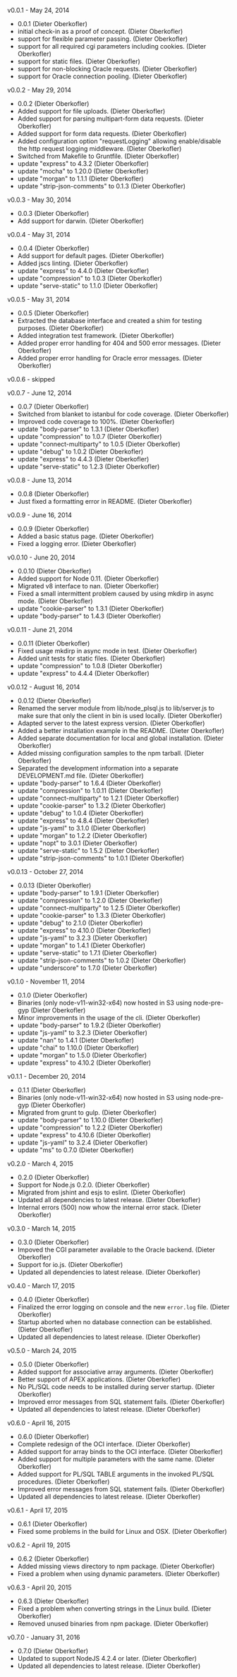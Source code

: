 v0.0.1 - May 24, 2014
* 0.0.1 (Dieter Oberkofler)
* initial check-in as a proof of concept. (Dieter Oberkofler)
* support for flexible parameter passing. (Dieter Oberkofler)
* support for all required cgi parameters including cookies. (Dieter Oberkofler)
* support for static files. (Dieter Oberkofler)
* support for non-blocking Oracle requests. (Dieter Oberkofler)
* support for Oracle connection pooling. (Dieter Oberkofler)

v0.0.2 - May 29, 2014
* 0.0.2 (Dieter Oberkofler)
* Added support for file uploads. (Dieter Oberkofler)
* Added support for parsing multipart-form data requests. (Dieter Oberkofler)
* Added support for form data requests. (Dieter Oberkofler)
* Added configuration option "requestLogging" allowing enable/disable the http request logging middleware. (Dieter Oberkofler)
* Switched from Makefile to Gruntfile. (Dieter Oberkofler)
* update "express" to 4.3.2 (Dieter Oberkofler)
* update "mocha" to 1.20.0 (Dieter Oberkofler)
* update "morgan" to 1.1.1 (Dieter Oberkofler)
* update "strip-json-comments" to 0.1.3 (Dieter Oberkofler)

v0.0.3 - May 30, 2014
* 0.0.3 (Dieter Oberkofler)
* Add support for darwin. (Dieter Oberkofler)

v0.0.4 - May 31, 2014
* 0.0.4 (Dieter Oberkofler)
* Add support for default pages. (Dieter Oberkofler)
* Added jscs linting. (Dieter Oberkofler)
* update "express" to 4.4.0 (Dieter Oberkofler)
* update "compression" to 1.0.3 (Dieter Oberkofler)
* update "serve-static" to 1.1.0 (Dieter Oberkofler)

v0.0.5 - May 31, 2014
* 0.0.5 (Dieter Oberkofler)
* Extracted the database interface and created a shim for testing purposes. (Dieter Oberkofler)
* Added integration test framework. (Dieter Oberkofler)
* Added proper error handling for 404 and 500 error messages. (Dieter Oberkofler)
* Added proper error handling for Oracle error messages. (Dieter Oberkofler)

v0.0.6 - skipped

v0.0.7 - June 12, 2014
* 0.0.7 (Dieter Oberkofler)
* Switched from blanket to istanbul for code coverage. (Dieter Oberkofler)
* Improved code coverage to 100%. (Dieter Oberkofler)
* update "body-parser" to 1.3.1 (Dieter Oberkofler)
* update "compression" to 1.0.7 (Dieter Oberkofler)
* update "connect-multiparty" to 1.0.5 (Dieter Oberkofler)
* update "debug" to 1.0.2 (Dieter Oberkofler)
* update "express" to 4.4.3 (Dieter Oberkofler)
* update "serve-static" to 1.2.3 (Dieter Oberkofler)

v0.0.8 - June 13, 2014
* 0.0.8 (Dieter Oberkofler)
* Just fixed a formatting error in README. (Dieter Oberkofler)

v0.0.9 - June 16, 2014
* 0.0.9 (Dieter Oberkofler)
* Added a basic status page. (Dieter Oberkofler)
* Fixed a logging error. (Dieter Oberkofler)

v0.0.10 - June 20, 2014
* 0.0.10 (Dieter Oberkofler)
* Added support for Node 0.11. (Dieter Oberkofler)
* Migrated v8 interface to nan. (Dieter Oberkofler)
* Fixed a small intermittent problem caused by using mkdirp in async mode. (Dieter Oberkofler)
* update "cookie-parser" to 1.3.1 (Dieter Oberkofler)
* update "body-parser" to 1.4.3 (Dieter Oberkofler)

v0.0.11 - June 21, 2014
* 0.0.11 (Dieter Oberkofler)
* Fixed usage mkdirp in async mode in test. (Dieter Oberkofler)
* Added unit tests for static files. (Dieter Oberkofler)
* update "compression" to 1.0.8 (Dieter Oberkofler)
* update "express" to 4.4.4 (Dieter Oberkofler)

v0.0.12 - August 16, 2014
* 0.0.12 (Dieter Oberkofler)
* Renamed the server module from lib/node_plsql.js to lib/server.js to make sure that only the client in bin is used locally. (Dieter Oberkofler)
* Adapted server to the latest express version. (Dieter Oberkofler)
* Added a better installation example in the README. (Dieter Oberkofler)
* Added separate documentation for local and global installation. (Dieter Oberkofler)
* Added missing configuration samples to the npm tarball. (Dieter Oberkofler)
* Separated the development information into a separate DEVELOPMENT.md file. (Dieter Oberkofler)
* update "body-parser" to 1.6.4 (Dieter Oberkofler)
* update "compression" to 1.0.11 (Dieter Oberkofler)
* update "connect-multiparty" to 1.2.1 (Dieter Oberkofler)
* update "cookie-parser" to 1.3.2 (Dieter Oberkofler)
* update "debug" to 1.0.4 (Dieter Oberkofler)
* update "express" to 4.8.4 (Dieter Oberkofler)
* update "js-yaml" to 3.1.0 (Dieter Oberkofler)
* update "morgan" to 1.2.2 (Dieter Oberkofler)
* update "nopt" to 3.0.1 (Dieter Oberkofler)
* update "serve-static" to 1.5.2 (Dieter Oberkofler)
* update "strip-json-comments" to 1.0.1 (Dieter Oberkofler)

v0.0.13 - October 27, 2014
* 0.0.13 (Dieter Oberkofler)
* update "body-parser" to 1.9.1 (Dieter Oberkofler)
* update "compression" to 1.2.0 (Dieter Oberkofler)
* update "connect-multiparty" to 1.2.5 (Dieter Oberkofler)
* update "cookie-parser" to 1.3.3 (Dieter Oberkofler)
* update "debug" to 2.1.0 (Dieter Oberkofler)
* update "express" to 4.10.0 (Dieter Oberkofler)
* update "js-yaml" to 3.2.3 (Dieter Oberkofler)
* update "morgan" to 1.4.1 (Dieter Oberkofler)
* update "serve-static" to 1.7.1 (Dieter Oberkofler)
* update "strip-json-comments" to 1.0.2 (Dieter Oberkofler)
* update "underscore" to 1.7.0 (Dieter Oberkofler)

v0.1.0 - November 11, 2014
* 0.1.0 (Dieter Oberkofler)
* Binaries (only node-v11-win32-x64) now hosted in S3 using node-pre-gyp (Dieter Oberkofler)
* Minor improvements in the usage of the cli. (Dieter Oberkofler)
* update "body-parser" to 1.9.2 (Dieter Oberkofler)
* update "js-yaml" to 3.2.3 (Dieter Oberkofler)
* update "nan" to 1.4.1 (Dieter Oberkofler)
* update "chai" to 1.10.0 (Dieter Oberkofler)
* update "morgan" to 1.5.0 (Dieter Oberkofler)
* update "express" to 4.10.2 (Dieter Oberkofler)

v0.1.1 - December 20, 2014
* 0.1.1 (Dieter Oberkofler)
* Binaries (only node-v11-win32-x64) now hosted in S3 using node-pre-gyp (Dieter Oberkofler)
* Migrated from grunt to gulp. (Dieter Oberkofler)
* update "body-parser" to 1.10.0 (Dieter Oberkofler)
* update "compression" to 1.2.2 (Dieter Oberkofler)
* update "express" to 4.10.6 (Dieter Oberkofler)
* update "js-yaml" to 3.2.4 (Dieter Oberkofler)
* update "ms" to 0.7.0 (Dieter Oberkofler)

v0.2.0 - March 4, 2015
* 0.2.0 (Dieter Oberkofler)
* Support for Node.js 0.2.0. (Dieter Oberkofler)
* Migrated from jshint and esjs to eslint. (Dieter Oberkofler)
* Updated all dependencies to latest release. (Dieter Oberkofler)
* Internal errors (500) now whow the internal error stack. (Dieter Oberkofler)

v0.3.0 - March 14, 2015
* 0.3.0 (Dieter Oberkofler)
* Impoved the CGI parameter available to the Oracle backend. (Dieter Oberkofler)
* Support for io.js. (Dieter Oberkofler)
* Updated all dependencies to latest release. (Dieter Oberkofler)

v0.4.0 - March 17, 2015
* 0.4.0 (Dieter Oberkofler)
* Finalized the error logging on console and the new `error.log` file. (Dieter Oberkofler)
* Startup aborted when no database connection can be established. (Dieter Oberkofler)
* Updated all dependencies to latest release. (Dieter Oberkofler)

v0.5.0 - March 24, 2015
* 0.5.0 (Dieter Oberkofler)
* Added support for associative array arguments. (Dieter Oberkofler)
* Better support of APEX applications. (Dieter Oberkofler)
* No PL/SQL code needs to be installed during server startup. (Dieter Oberkofler)
* Improved error messages from SQL statement fails. (Dieter Oberkofler)
* Updated all dependencies to latest release. (Dieter Oberkofler)

v0.6.0 - April 16, 2015
* 0.6.0 (Dieter Oberkofler)
* Complete redesign of the OCI interface. (Dieter Oberkofler)
* Added support for array binds to the OCI interface. (Dieter Oberkofler)
* Added support for multiple parameters with the same name. (Dieter Oberkofler)
* Added support for PL/SQL TABLE arguments in the invoked PL/SQL procedures. (Dieter Oberkofler)
* Improved error messages from SQL statement fails. (Dieter Oberkofler)
* Updated all dependencies to latest release. (Dieter Oberkofler)

v0.6.1 - April 17, 2015
* 0.6.1 (Dieter Oberkofler)
* Fixed some problems in the build for Linux and OSX. (Dieter Oberkofler)

v0.6.2 - April 19, 2015
* 0.6.2 (Dieter Oberkofler)
* Added missing views directory to npm package. (Dieter Oberkofler)
* Fixed a problem when using dynamic parameters. (Dieter Oberkofler)

v0.6.3 - April 20, 2015
* 0.6.3 (Dieter Oberkofler)
* Fixed a problem when converting strings in the Linux build. (Dieter Oberkofler)
* Removed unused binaries from npm package. (Dieter Oberkofler)

v0.7.0 - January 31, 2016
* 0.7.0 (Dieter Oberkofler)
* Updated to support NodeJS 4.2.4 or later. (Dieter Oberkofler)
* Updated all dependencies to latest release. (Dieter Oberkofler)
